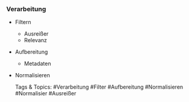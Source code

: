 ### Verarbeitung 

- Filtern

	- Ausreißer 
	- Relevanz 

- Aufbereitung 

	- Metadaten

- Normalisieren

   Tags & Topics:
   #Verarbeitung
   #Filter
   #Aufbereitung
   #Normalisieren
   #Normalisier
   #Ausreißer
